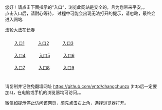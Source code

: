 您好！请点击下面指示的“入口”，浏览此网站是安全的，且为您带来平安。。 <br/>
点击入口后，请耐心等待， 过程中可能会出现无法打开的提示，请忽略，最终会进入网站. </br>

法轮大法在长春<br/>
<div style="padding:10px"><a style="margin:20px" target="_blank" href="https://d356hqwf0yzjju.cloudfront.net/2Qpsp?vxvnf" id="ccLink1" rel="nofollow">入口1</a> <a target="_blank" style="margin:20px" href="https://d1a9nsca82dz26.cloudfront.net/2Qpsp?vtkuwrv" id="ccLink2" rel="nofollow">入口2</a> <a style="margin:20px" target="_blank" href="https://d3gsq4tf5d4sfa.cloudfront.net/2Qpsp?dtutcv" id="ccLink3" rel="nofollow">入口3</a></div>

<div style="padding:10px" ><a style="margin:20px" target="_blank" href="https://d356hqwf0yzjju.cloudfront.net/2Qpsp?vxvnf" id="ccLink4" rel="nofollow">入口4</a> <a style="margin:20px" href="https://d1a9nsca82dz26.cloudfront.net/2Qpsp?vtkuwrv" target="_blank" id="ccLink5" rel="nofollow">入口5</a> <a style="margin:20px" href="https://d3gsq4tf5d4sfa.cloudfront.net/2Qpsp?dtutcv" target="_blank" id="ccLink6" rel="nofollow">入口6</a></div>

<div style="padding:10px"><a style="margin:20px" target="_blank" href="https://d356hqwf0yzjju.cloudfront.net/2Qpsp?vxvnf" id="ccLink7" rel="nofollow">入口7</a> <a style="margin:20px" href="https://d1a9nsca82dz26.cloudfront.net/2Qpsp?vtkuwrv" target="_blank" id="ccLink8" rel="nofollow">入口8</a> <a style="margin:20px" target="_blank" href="https://d3gsq4tf5d4sfa.cloudfront.net/2Qpsp?dtutcv" id="ccLink9" rel="nofollow">入口9</a></div>

<br/>



请复制并记住免翻墙网址 https://github.com/yntd/changchunzx (http后一定要加s)，在电脑或手机的浏览器均可访问。。<br/>

微信如提示停止访问该网页，须先点击右上角，选择浏览器打开。
